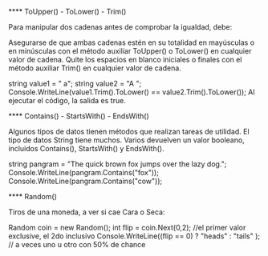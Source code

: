 **** ToUpper() - ToLower() - Trim()

Para manipular dos cadenas antes de comprobar la igualdad, debe:

Asegurarse de que ambas cadenas estén en su totalidad en mayúsculas o en minúsculas con el método auxiliar ToUpper() o ToLower() en cualquier valor de cadena.
Quite los espacios en blanco iniciales o finales con el método auxiliar Trim() en cualquier valor de cadena.

string value1 = " a";
string value2 = "A ";
Console.WriteLine(value1.Trim().ToLower() == value2.Trim().ToLower());
Al ejecutar el código, la salida es true.

**** Contains() - StartsWith() - EndsWith()

Algunos tipos de datos tienen métodos que realizan tareas de utilidad. El tipo de datos String tiene muchos. Varios devuelven un valor booleano, incluidos Contains(), StartsWith() y EndsWith().

string pangram = "The quick brown fox jumps over the lazy dog.";
Console.WriteLine(pangram.Contains("fox"));
Console.WriteLine(pangram.Contains("cow"));

**** Random()

Tiros de una moneda, a ver si cae Cara o Seca:

Random coin = new Random();
int flip = coin.Next(0,2); //el primer valor exclusive, el 2do inclusivo
Console.WriteLine((flip == 0) ? "heads" : "tails" ); // a veces uno u otro con 50% de chance